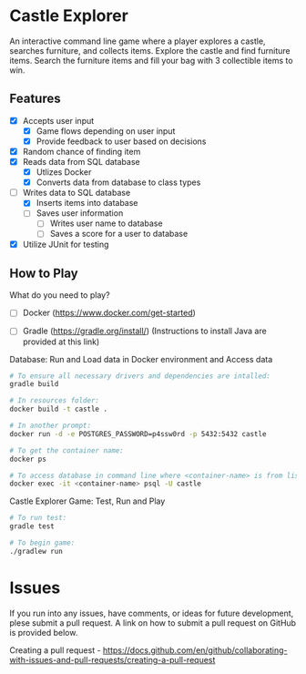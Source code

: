 # Castle Explorer

An interactive command line game where a player explores a castle, searches furniture, and collects items.
Explore the castle and find furniture items.
Search the furniture items and fill your bag with 3 collectible items to win.

## Features
- [x] Accepts user input
    - [x] Game flows depending on user input
    - [x] Provide feedback to user based on decisions
- [x] Random chance of finding item
- [x] Reads data from SQL database
    - [x] Utlizes Docker
    - [x] Converts data from database to class types
- [ ] Writes data to SQL database
    - [x] Inserts items into database
    - [ ] Saves user information
        - [ ] Writes user name to database
        - [ ] Saves a score for a user to database 
- [x] Utilize JUnit for testing

## How to Play

What do you need to play?
- [ ] Docker (https://www.docker.com/get-started)
- [ ] Gradle (https://gradle.org/install/) (Instructions to install Java are provided at this link)


Database: Run and Load data in Docker environment and Access data
```bash
# To ensure all necessary drivers and dependencies are intalled:
gradle build

# In resources folder:
docker build -t castle .

# In another prompt:
docker run -d -e POSTGRES_PASSWORD=p4ssw0rd -p 5432:5432 castle

# To get the container name:
docker ps

# To access database in command line where <container-name> is from list generated from above:
docker exec -it <container-name> psql -U castle
```

Castle Explorer Game: Test, Run and Play
```bash
# To run test:
gradle test

# To begin game:
./gradlew run
```

# Issues

If you run into any issues, have comments, or ideas for future development, plese submit a pull request.
A link on how to submit a pull request on GitHub is provided below.

Creating a pull request - https://docs.github.com/en/github/collaborating-with-issues-and-pull-requests/creating-a-pull-request

